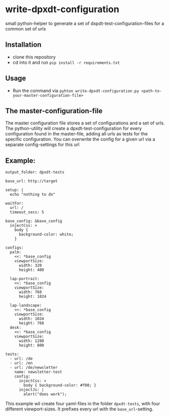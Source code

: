 # write-dpxdt-configuration
small python-helper to generate a set of dxpdt-test-configuration-files for a common set of urls


## Installation

* clone this repository
* cd into it and run `pip install -r requirements.txt`

## Usage

* Run the command via `pyhton write-dpxdt-configuration.py <path-to-your-master-configuration-file>`

## The master-configuration-file

The master configuration file stores a set of configurations and a set of urls. The python-utility will create a dpxdt-test-configuration for every configuration found in the master-file, adding all urls as tests for the specific configuration. You can overwrite the config for a given url via a separate config-settings for this url

## Example:

```
output_folder: dpxdt-tests

base_url: http://target

setup: |
  echo "nothing to do"

waitFor:
  url: /
  timeout_secs: 5

base_config: &base_config
  injectCss: >
    body {
      background-color: white;
    }

configs:
  palm:
    <<: *base_config
    viewportSize:
      width: 320
      height: 480

  lap-portrait:
    <<: *base_config
    viewportSize:
      width: 768
      height: 1024

  lap-landscape:
    <<: *base_config
    viewportSize:
      width: 1024
      height: 768
  desk:
    <<: *base_config
    viewportSize:
      width: 1280
      height: 800

tests:
  - url: /de
  - url: /en
  - url: /de/newsletter
    name: newsletter-test
    config:
      injectCss: >
        body { background-color: #f00; }
      injectJs: |
        alert("does work");

```

This example wil create four yaml-files in the folder `dpxdt-tests`, with four different viewport-sizes. It prefixes every url with the `base_url`-setting.

